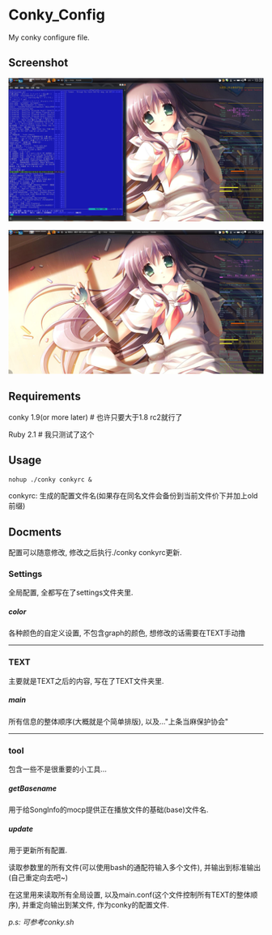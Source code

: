Conky_Config
===============

   My conky configure file.


## Screenshot

   ![ShowDesktop_v9](https://github.com/LittleKey/gallery/blob/master/ShowDesktop_v9.png?raw=true)

   ![ShowDesktop_v8](https://github.com/LittleKey/gallery/blob/master/ShowDesktop_v8.png?raw=true)

## Requirements

   conky 1.9(or more later) # 也许只要大于1.8 rc2就行了
   
   Ruby 2.1 # 我只测试了这个

## Usage

    nohup ./conky conkyrc &

   conkyrc: 生成的配置文件名(如果存在同名文件会备份到当前文件价下并加上old前缀)

## Docments

   配置可以随意修改, 修改之后执行./conky conkyrc更新.
   

### Settings

   全局配置, 全都写在了settings文件夹里.

##### color

   各种颜色的自定义设置, 不包含graph的颜色, 想修改的话需要在TEXT手动撸
   
   
-------------------------------------------------------

### TEXT

   主要就是TEXT之后的内容, 写在了TEXT文件夹里.

##### main

   所有信息的整体顺序(大概就是个简单排版), 以及..."上条当麻保护协会"
   
   
-------------------------------------------------------

### tool

   包含一些不是很重要的小工具...

##### getBasename

   用于给SongInfo的mocp提供正在播放文件的基础(base)文件名.

##### update

   用于更新所有配置.

   读取参数里的所有文件(可以使用bash的通配符输入多个文件),
   并输出到标准输出(自己重定向去吧~)
   
   在这里用来读取所有全局设置, 以及main.conf(这个文件控制所有TEXT的整体顺序),
   并重定向输出到某文件, 作为conky的配置文件.

   *p.s: 可参考conky.sh*
